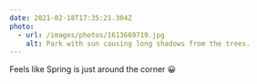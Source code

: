 ```yaml
---
date: 2021-02-18T17:35:21.304Z
photo:
  - url: /images/photos/1613669719.jpg
    alt: Park with sun causing long shadows from the trees.
---
```

Feels like Spring is just around the corner 😀
